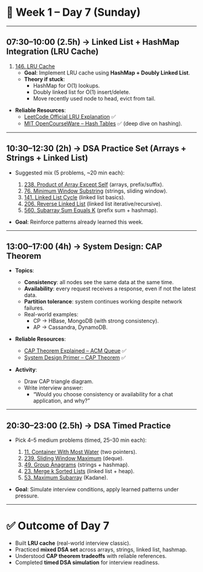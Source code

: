 # 📅 Week 1 – Day 7 (Sunday)

---

## **07:30–10:00 (2.5h) → Linked List + HashMap Integration (LRU Cache)**

1. [146. LRU Cache](https://leetcode.com/problems/lru-cache/)
    - **Goal**: Implement LRU cache using **HashMap + Doubly Linked List**.
    - **Theory if stuck**:
        - HashMap for O(1) lookups.
        - Doubly linked list for O(1) insert/delete.
        - Move recently used node to head, evict from tail.

- **Reliable Resources**:
    - [LeetCode Official LRU Explanation](https://leetcode.com/problems/lru-cache/editorial/) ✅
    - [MIT OpenCourseWare – Hash Tables](https://ocw.mit.edu/courses/electrical-engineering-and-computer-science/6-006-introduction-to-algorithms-spring-2008/readings/lecture-notes/) ✅ (deep dive on hashing).

---

## **10:30–12:30 (2h) → DSA Practice Set (Arrays + Strings + Linked List)**

- Suggested mix (5 problems, ~20 min each):
    1. [238. Product of Array Except Self](https://leetcode.com/problems/product-of-array-except-self/) (arrays, prefix/suffix).
    2. [76. Minimum Window Substring](https://leetcode.com/problems/minimum-window-substring/) (strings, sliding window).
    3. [141. Linked List Cycle](https://leetcode.com/problems/linked-list-cycle/) (linked list basics).
    4. [206. Reverse Linked List](https://leetcode.com/problems/reverse-linked-list/) (linked list iterative/recursive).
    5. [560. Subarray Sum Equals K](https://leetcode.com/problems/subarray-sum-equals-k/) (prefix sum + hashmap).

- **Goal**: Reinforce patterns already learned this week.

---

## **13:00–17:00 (4h) → System Design: CAP Theorem**

- **Topics**:
    - **Consistency**: all nodes see the same data at the same time.
    - **Availability**: every request receives a response, even if not the latest data.
    - **Partition tolerance**: system continues working despite network failures.
    - Real-world examples:
        - CP → HBase, MongoDB (with strong consistency).
        - AP → Cassandra, DynamoDB.

- **Reliable Resources**:
    - [CAP Theorem Explained – ACM Queue](https://queue.acm.org/detail.cfm?id=1394128) ✅
    - [System Design Primer – CAP Theorem](https://github.com/donnemartin/system-design-primer#cap-theorem) ✅

- **Activity**:
    - Draw CAP triangle diagram.
    - Write interview answer:
        - “Would you choose consistency or availability for a chat application, and why?”

---

## **20:30–23:00 (2.5h) → DSA Timed Practice**

- Pick 4–5 medium problems (timed, 25–30 min each):
    1. [11. Container With Most Water](https://leetcode.com/problems/container-with-most-water/) (two pointers).
    2. [239. Sliding Window Maximum](https://leetcode.com/problems/sliding-window-maximum/) (deque).
    3. [49. Group Anagrams](https://leetcode.com/problems/group-anagrams/) (strings + hashmap).
    4. [23. Merge k Sorted Lists](https://leetcode.com/problems/merge-k-sorted-lists/) (linked list + heap).
    5. [53. Maximum Subarray](https://leetcode.com/problems/maximum-subarray/) (Kadane).

- **Goal**: Simulate interview conditions, apply learned patterns under pressure.

---

# ✅ Outcome of Day 7
- Built **LRU cache** (real-world interview classic).
- Practiced **mixed DSA set** across arrays, strings, linked list, hashmap.
- Understood **CAP theorem tradeoffs** with reliable references.
- Completed **timed DSA simulation** for interview readiness.  
